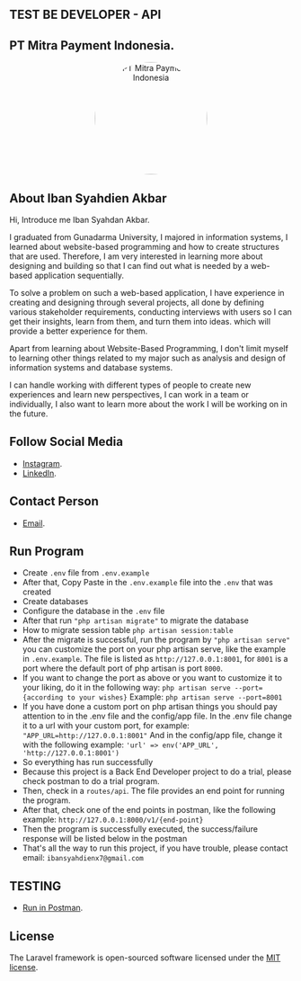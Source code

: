 ## TEST BE DEVELOPER - API
## PT Mitra Payment Indonesia.

<center>
    <div align="center">
        <center>
            <a href="https://mitrapayment.com/" target="_blank">
                <center>
                    <img src="https://mitrapayment.com/img/logo.png" width="200" alt="PT Mitra Payment Indonesia" title="PT Mitra Payment Indonesia" style='border-radius: 50% !important'>
                </center>
            </a>
        </center>
    </div>
</center>

## About Iban Syahdien Akbar

Hi, Introduce me Iban Syahdan Akbar.

I graduated from Gunadarma University, I majored in information systems, I learned about website-based programming and how to create structures that are used. Therefore, I am very interested in learning more about designing and building so that I can find out what is needed by a web-based application sequentially. 

To solve a problem on such a web-based application, I have experience in creating and designing through several projects, all done by defining various stakeholder requirements, conducting interviews with users so I can get their insights, learn from them, and turn them into ideas. which will provide a better experience for them. 

Apart from learning about Website-Based Programming, I don't limit myself to learning other things related to my major such as analysis and design of information systems and database systems. 

I can handle working with different types of people to create new experiences and learn new perspectives, I can work in a team or individually, I also want to learn more about the work I will be working on in the future.

## Follow Social Media

- [Instagram](https://www.instagram.com/ibansyah_/).
- [LinkedIn](https://www.linkedin.com/in/ibansyahdien/).

## Contact Person

- [Email](mailto:ibansyahdienx7@gmail.com?subject=Halo%20Iban%20Syahdien).

## Run Program

- Create `.env` file from `.env.example`
- After that, Copy Paste in the `.env.example` file into the `.env` that was created
- Create databases
- Configure the database in the `.env` file
- After that run `"php artisan migrate"` to migrate the database
- How to migrate session table `php artisan session:table`
- After the migrate is successful, run the program by `"php artisan serve"` you can customize the port on your php artisan serve, like the example in `.env.example`. The file is listed as `http://127.0.0.1:8001`, for `8001` is a port where the default port of php artisan is port `8000`.
- If you want to change the port as above or you want to customize it to your liking, do it in the following way: `php artisan serve --port={according to your wishes}`
Example: `php artisan serve --port=8001`
- If you have done a custom port on php artisan things you should pay attention to in the .env file and the config/app file.
In the .env file change it to a url with your custom port, for example: `"APP_URL=http://127.0.0.1:8001"`
And in the config/app file, change it with the following example: `'url' => env('APP_URL', 'http://127.0.0.1:8001')`
- So everything has run successfully
- Because this project is a Back End Developer project to do a trial, please check postman to do a trial program.
- Then, check in a `routes/api`. The file provides an end point for running the program.
- After that, check one of the end points in postman, like the following example: `http://127.0.0.1:8000/v1/{end-point}`
- Then the program is successfully executed, the success/failure response will be listed below in the postman
- That's all the way to run this project, if you have trouble, please contact email: `ibansyahdienx7@gmail.com`

## TESTING 

- [Run in Postman](https://documenter.getpostman.com/view/25222741/2s935sn29V).

## License

The Laravel framework is open-sourced software licensed under the [MIT license](https://opensource.org/licenses/MIT).
